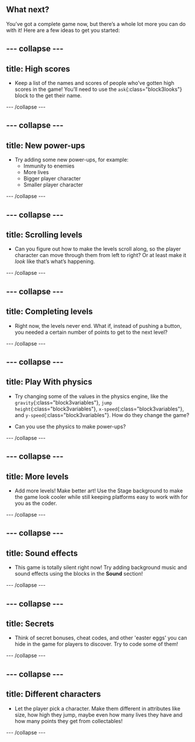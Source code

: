 ## What next?

You’ve got a complete game now, but there’s a whole lot more you can do with it! Here are a few ideas to get you started:
 
--- collapse ---
--- 
title: High scores
---

+ Keep a list of the names and scores of people who’ve gotten high scores in the game! You’ll need to use the `ask`{:class="block3looks"} block to the get their name.

--- /collapse ---

--- collapse ---
--- 
title: New power-ups
---

+ Try adding some new power-ups, for example:
  * Immunity to enemies
  * More lives
  * Bigger player character
  * Smaller player character
 
--- /collapse ---

--- collapse ---
--- 
title: Scrolling levels
---

+ Can you figure out how to make the levels scroll along, so the player character can move through them from left to right? Or at least make it _look_ like that’s what’s happening.
 
--- /collapse ---

--- collapse ---
--- 
title: Completing levels
---

+ Right now, the levels never end. What if, instead of pushing a button, you needed a certain number of points to get to the next level?
 
--- /collapse ---

--- collapse ---
--- 
title: Play With physics
---

+ Try changing some of the values in the physics engine, like the `gravity`{:class="block3variables"}, `jump height`{:class="block3variables"}, `x-speed`{:class="block3variables"}, and `y-speed`{:class="block3variables"}. How do they change the game?

+ Can you use the physics to make power-ups?
 
--- /collapse ---

--- collapse ---
--- 
title: More levels
---

+ Add more levels! Make better art! Use the Stage background to make the game look cooler while still keeping platforms easy to work with for you as the coder.
 
--- /collapse ---

--- collapse ---
--- 
title: Sound effects
---

+ This game is totally silent right now! Try adding background music and sound effects using the blocks in the **Sound** section!
 
--- /collapse ---

--- collapse ---
--- 
title: Secrets
---

+ Think of secret bonuses, cheat codes, and other 'easter eggs' you can hide in the game for players to discover. Try to code some of them!
 
--- /collapse ---

--- collapse ---
--- 
title: Different characters
---

+ Let the player pick a character. Make them different in attributes like size, how high they jump, maybe even how many lives they have and how many points they get from collectables! 

--- /collapse ---